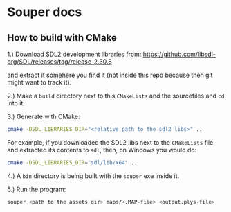 # Souper docs

## How to build with CMake

1.) Download SDL2 development libraries from:
https://github.com/libsdl-org/SDL/releases/tag/release-2.30.8

and extract it somehere you find it (not inside
this repo because then git might want to track it).

2.) Make a `build` directory next to this `CMakeLists`
and the sourcefiles and `cd` into it.

3.) Generate with CMake:
```bash
cmake -DSDL_LIBRARIES_DIR="<relative path to the sdl2 libs>" ..
```
For example, if you downloaded the SDL2 libs next to the `CMakeLists` file and extracted
its contents to `sdl`, then, on Windows you would do:
```bash
cmake -DSDL_LIBRARIES_DIR="sdl/lib/x64" ..
```

4.) A `bin` directory is being built with the
`souper` exe inside it.

5.) Run the program:
```bash
souper <path to the assets dir> maps/<.MAP-file> <output.plys-file>
```




